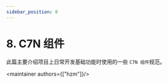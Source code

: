 ```yaml
---
sidebar_position: 8
---
```


# 8. C7N 组件

此篇主要介绍项目上日常开发基础功能时使用的一些 `C7N 组件`规范。

<maintainer authors={["hzm"]}/>
